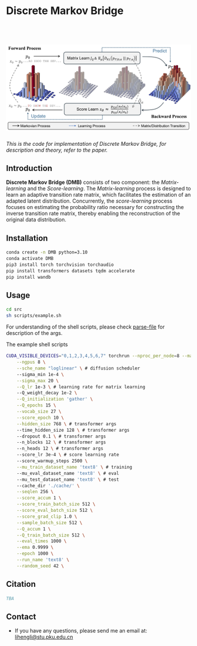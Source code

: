 <h1 align="lef">Discrete Markov Bridge</h1>
<div align="center">
 <a href=""><img src="https://img.shields.io/badge/Arxiv-DMB-b31b1b.svg?logo=arXiv" alt=""></a>
</div>

# ![DMB](./img/CTMB.jpg)

*This is the code for implementation of Discrete Markov Bridge, for description and theory, refer to the paper.*




## Introduction


**Discrete Markov Bridge (DMB)** consists of two component: the *Matrix-learning*
and the *Score-learning*. The *Matrix-learning* process is designed to learn an adaptive transition
rate matrix, which facilitates the estimation of an adapted latent distribution. Concurrently, the
*score-learning* process focuses on estimating the probability ratio necessary for constructing the
inverse transition rate matrix, thereby enabling the reconstruction of the original data distribution.

## Installation
```bash
conda create -n DMB python=3.10
conda activate DMB
pip3 install torch torchvision torchaudio
pip install transformers datasets tqdm accelerate
pip install wandb
```

## Usage

```bash
cd src
sh scripts/example.sh
```
For understanding of the shell scripts, please check [parse-file](./src/parser.py) for description of the args.

The example shell scripts
```bash
CUDA_VISIBLE_DEVICES="0,1,2,3,4,5,6,7" torchrun --nproc_per_node=8 --master_port=29501 main_ddp.py \
    --ngpus 8 \
    --sche_name "loglinear" \ # diffusion scheduler
    --sigma_min 1e-4 \
    --sigma_max 20 \
    --Q_lr 1e-3 \ # learning rate for matrix learning
    --Q_weight_decay 1e-2 \
    --Q_initialization 'gather' \
    --Q_epochs 15 \
    --vocab_size 27 \
    --score_epoch 10 \
    --hidden_size 768 \ # transformer args
    --time_hidden_size 128 \ # transformer args
    --dropout 0.1 \ # transformer args
    --n_blocks 12 \ # transformer args
    --n_heads 12 \ # transformer args
    --score_lr 3e-4 \ # score learning rate
    --score_warmup_steps 2500 \
    --mu_train_dataset_name 'text8' \ # training
    --mu_eval_dataset_name 'text8' \ # eval
    --mu_test_dataset_name 'text8' \ # test
    --cache_dir './cache/' \
    --seqlen 256 \
    --score_accum 1 \
    --score_train_batch_size 512 \
    --score_eval_batch_size 512 \
    --score_grad_clip 1.0 \
    --sample_batch_size 512 \
    --Q_accum 1 \
    --Q_train_batch_size 512 \
    --eval_times 1000 \
    --ema 0.9999 \
    --epoch 1000 \
    --run_name 'text8' \
    --random_seed 42 \

```

## Citation
```bibtex
TBA
```

## Contact
* If you have any questions, please send me an email at: lihengli@stu.pku.edu.cn

